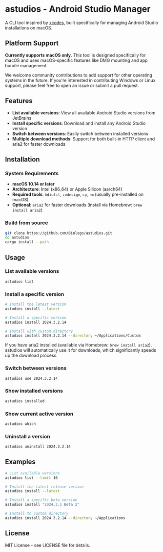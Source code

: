 # astudios - Android Studio Manager

A CLI tool inspired by [xcodes](https://github.com/XcodesOrg/xcodes), built specifically for managing Android Studio installations on macOS.

## Platform Support

**Currently supports macOS only.** This tool is designed specifically for macOS and uses macOS-specific features like DMG mounting and app bundle management.

We welcome community contributions to add support for other operating systems in the future. If you're interested in contributing Windows or Linux support, please feel free to open an issue or submit a pull request.

## Features

- **List available versions**: View all available Android Studio versions from JetBrains
- **Install specific versions**: Download and install any Android Studio version
- **Switch between versions**: Easily switch between installed versions
- **Multiple download methods**: Support for both built-in HTTP client and aria2 for faster downloads

## Installation

### System Requirements

- **macOS 10.14 or later**
- **Architecture**: Intel (x86_64) or Apple Silicon (aarch64)
- **Required tools**: `hdiutil`, `codesign`, `cp`, `rm` (usually pre-installed on macOS)
- **Optional**: `aria2` for faster downloads (install via Homebrew: `brew install aria2`)

### Build from source
```bash
git clone https://github.com/Binlogo/astudios.git
cd astudios
cargo install --path .
```

## Usage

### List available versions
```bash
astudios list
```

### Install a specific version
```bash
# Install the latest version
astudios install --latest

# Install a specific version
astudios install 2024.3.2.14

# Install with custom directory
astudios install 2024.3.2.14 --directory ~/Applications/Custom
```

If you have aria2 installed (available via Homebrew: `brew install aria2`), astudios will automatically use it for downloads, which significantly speeds up the download process.

### Switch between versions
```bash
astudios use 2024.3.2.14
```

### Show installed versions
```bash
astudios installed
```

### Show current active version
```bash
astudios which
```

### Uninstall a version
```bash
astudios uninstall 2024.3.2.14
```

## Examples

```bash
# List available versions
astudios list --limit 10

# Install the latest release version
astudios install --latest

# Install a specific beta version
astudios install "2024.3.1 Beta 2"

# Install to custom directory
astudios install 2024.3.2.14 --directory ~/Applications
```

## License

MIT License - see LICENSE file for details.